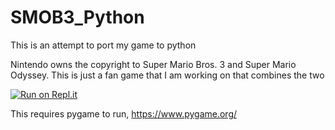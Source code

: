 # SMOB3_Python
This is an attempt to port my game to python

Nintendo owns the copyright to Super Mario Bros. 3 and Super Mario Odyssey. This is just a fan game that I am working on that combines the two

[![Run on Repl.it](https://repl.it/badge/github/jonasrains/SMOB3_Python)](https://repl.it/github/jonasrains/SMOB3_Python)

This requires pygame to run, https://www.pygame.org/
